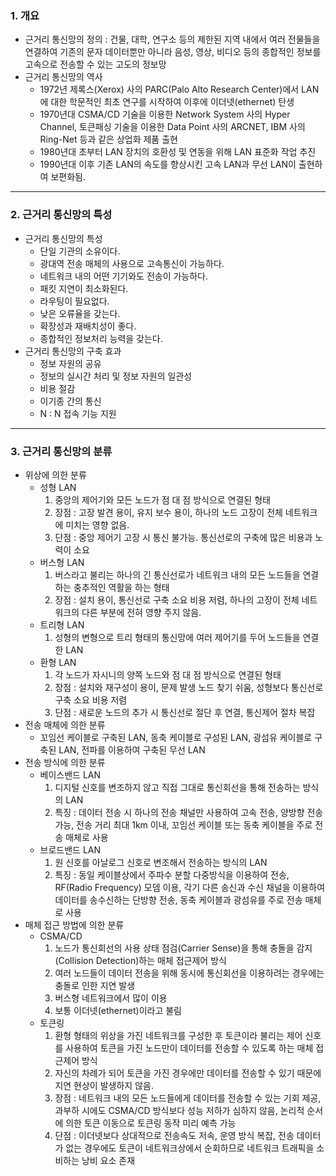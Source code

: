 ### 1. 개요

- 근거리 통신망의 정의 : 건물, 대학, 연구소 등의 제한된 지역 내에서 여러 전물들을 연결하여 기존의 문자 데이터뿐만 아니라 음성, 영상, 비디오 등의 종합적인 정보를 고속으로 전송할 수 있는 고도의 정보망
- 근거리 통신망의 역사
  - 1972년 제록스(Xerox) 사의 PARC(Palo Alto Research Center)에서 LAN에 대한 학문적인 최초 연구를 시작하여 이후에 이더넷(ethernet) 탄생
  - 1970년대 CSMA/CD 기술을 이용한 Network System 사의 Hyper Channel, 토큰패싱 기술을 이용한 Data Point 사의 ARCNET, IBM 사의 Ring\-Net 등과 같은 상업화 제품 출현
  - 1980년대 초부터 LAN 장치의 호환성 및 연동을 위해 LAN 표준화 작업 추진
  - 1990년대 이후 기존 LAN의 속도를 향상시킨 고속 LAN과 무선 LAN이 출현하여 보편화됨.

---

### 2. 근거리 통신망의 특성

- 근거리 통신망의 특성
  - 단일 기관의 소유이다.
  - 광대역 전송 매체의 사용으로 고속통신이 가능하다.
  - 네트워크 내의 어떤 기기와도 전송이 가능하다.
  - 패킷 지연이 최소화된다.
  - 라우팅이 필요없다.
  - 낮은 오류율을 갖는다.
  - 확장성과 재배치성이 좋다.
  - 종합적인 정보처리 능력을 갖는다.
- 근거리 통신망의 구축 효과
  - 정보 자원의 공유
  - 정보의 실시간 처리 및 정보 자원의 일관성
  - 비용 절감
  - 이기종 간의 통신
  - N : N 접속 기능 지원

---

### 3. 근거리 통신망의 분류

- 위상에 의한 분류
  - 성형 LAN
    1. 중앙의 제어기와 모든 노드가 점 대 점 방식으로 연결된 형태
    2. 장점 : 고장 발견 용이, 유지 보수 용이, 하나의 노드 고장이 전체 네트워크에 미치는 영향 없음.
    3. 단점 : 중앙 제어기 고장 시 통신 불가능. 통신선로의 구축에 많은 비용과 노력이 소요
  - 버스형 LAN
    1. 버스라고 불리는 하나의 긴 통신선로가 네트워크 내의 모든 노드들을 연결하는 충추적인 역활을 하는 형태
    2. 장점 : 설치 용이, 통신선로 구축 소요 비용 저렴, 하나의 고장이 전체 네트워크의 다른 부분에 전혀 영향 주지 않음.
  - 트리형 LAN
    1. 성형의 변형으로 트리 형태의 통신망에 여러 제어기를 두어 노드들을 연결한 LAN
  - 환형 LAN
    1. 각 노드가 자시니의 양쪽 노드와 점 대 점 방식으로 연결된 형태
    2. 장점 : 설치와 재구성이 용이, 문제 발생 노드 찾기 쉬움, 성형보다 통신선로 구축 소요 비용 저렴
    3. 단점 : 새로운 노드의 추가 시 통신선로 절단 후 연결, 통신제어 절차 복잡
- 전송 매체에 의한 분류
  - 꼬임선 케이블로 구축된 LAN, 동축 케이블로 구성된 LAN, 광섬유 케이블로 구축된 LAN, 전파를 이용하여 구축된 무선 LAN
- 전송 방식에 의한 분류
  - 베이스밴드 LAN
    1. 디지털 신호를 변조하지 않고 직접 그대로 통신회선을 통해 전송하는 방식의 LAN
    2. 특징 : 데이터 전송 시 하나의 전송 채널만 사용하여 고속 전송, 양방향 전송 가능, 전송 거리 최대 1km 이내, 꼬임선 케이블 또는 동축 케이블을 주로 전송 매체로 사용
  - 브로드밴드 LAN
    1. 원 신호를 아날로그 신호로 변조해서 전송하는 방식의 LAN
    2. 특징 : 동일 케이블상에서 주파수 분할 다중방식을 이용하여 전송, RF(Radio Frequency) 모뎀 이용, 각기 다른 송신과 수신 채널을 이용하여 데이터를 송수신하는 단방향 전송, 동축 케이블과 광섬유를 주로 전송 매체로 사용
- 매체 접근 방법에 의한 분류
  - CSMA/CD
    1. 노드가 통신회선의 사용 상태 점검(Carrier Sense)을 통해 충돌을 감지(Collision Detection)하는 매체 접근제어 방식
    2. 여러 노드들이 데이터 전송을 위해 동시에 통신회선을 이용하려는 경우에는 충돌로 인한 지연 발생
    3. 버스형 네트워크에서 많이 이용
    4. 보통 이더넷(ethernet)이라고 불림
  - 토큰링
    1. 환형 형태의 위상을 가진 네트워크를 구성한 후 토큰이라 불리는 제어 신호를 사용하여 토큰을 가진 노드만이 데이터를 전송할 수 있도록 하는 매체 접근제어 방식
    2. 자신의 차례가 되어 토큰을 가진 경우에만 데이터를 전송할 수 있기 때문에 지연 현상이 발생하지 않음.
    3. 장점 : 네트워크 내의 모든 노드들에게 데이터를 전송할 수 있는 기회 제공, 과부하 시에도 CSMA/CD 방식보다 성능 저하가 심하지 않음, 논리적 순서에 의한 토큰 이동으로 토큰링 동작 미리 예측 가능
    4. 단점 : 이더넷보다 상대적으로 전송속도 저속, 운영 방식 복잡, 전송 데이터가 없는 경우에도 토큰이 네트워크상에서 순회하므로 네트워크 트래픽을 소비하는 낭비 요소 존재
